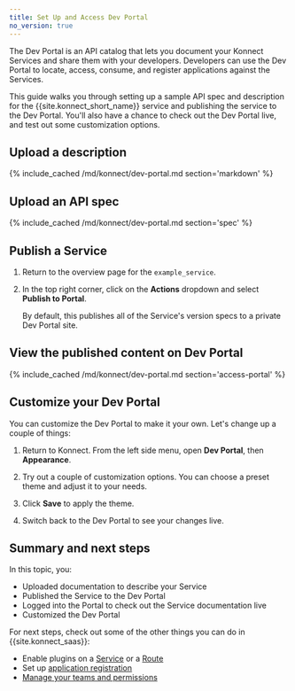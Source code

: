 ```yaml
---
title: Set Up and Access Dev Portal
no_version: true
---
```


The Dev Portal is an API catalog that lets you document your Konnect Services
and share them with your developers. Developers can use the Dev Portal to
locate, access, consume, and register applications against the Services.

This guide walks you through setting up a sample API spec and description for
the {{site.konnect_short_name}} service and publishing the service to the Dev
Portal. You'll also have a chance to check out the Dev Portal live, and test
out some customization options.

## Upload a description

{% include_cached /md/konnect/dev-portal.md section='markdown' %}

## Upload an API spec

{% include_cached /md/konnect/dev-portal.md section='spec' %}

## Publish a Service

1. Return to the overview page for the `example_service`.

1. In the top right corner, click on the **Actions** dropdown and select
**Publish to Portal**.

    By default, this publishes all of the Service's version specs to a private
    Dev Portal site.


## View the published content on Dev Portal

{% include_cached /md/konnect/dev-portal.md section='access-portal' %}

## Customize your Dev Portal

You can customize the Dev Portal to make it your own.
Let's change up a couple of things:

1. Return to Konnect. From the left side menu, open **Dev Portal**, then **Appearance**.

1. Try out a couple of customization options.
You can choose a preset theme and adjust it to your needs.

1. Click **Save** to apply the theme.

1. Switch back to the Dev Portal to see your changes live.

## Summary and next steps

In this topic, you:
* Uploaded documentation to describe your Service
* Published the Service to the Dev Portal
* Logged into the Portal to check out the Service documentation live
* Customized the Dev Portal

For next steps, check out some of the other things you can do in
{{site.konnect_saas}}:
* Enable plugins on a [Service](/konnect/configure/servicehub/enable-service-plugin/) or a
[Route](/konnect/configure/servicehub/enable-route-plugin/)
* Set up [application registration](/konnect/dev-portal/applications/enable-app-reg/)
* [Manage your teams and permissions](/konnect/org-management/users-and-roles/)
